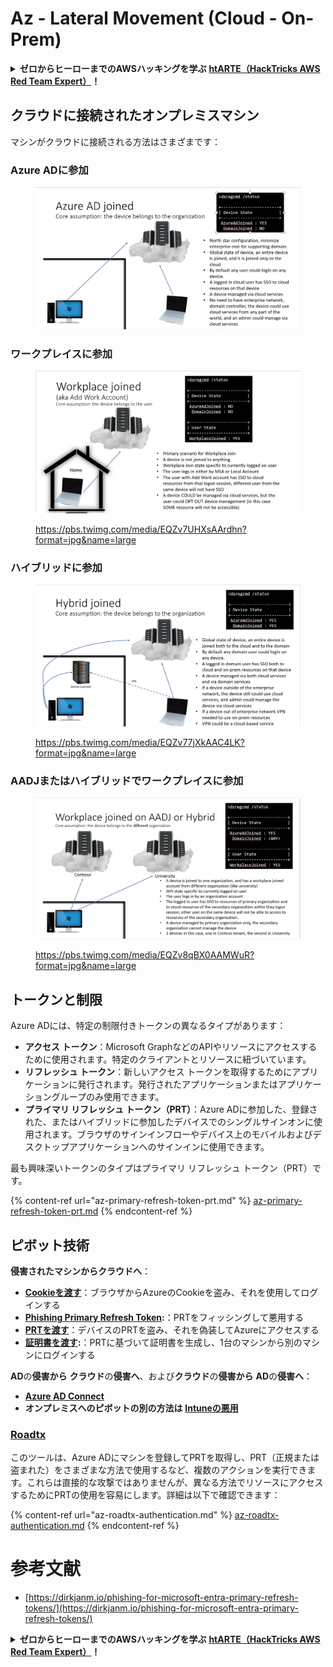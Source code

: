 # Az - Lateral Movement (Cloud - On-Prem)

<details>

<summary><strong>ゼロからヒーローまでのAWSハッキングを学ぶ</strong> <a href="https://training.hacktricks.xyz/courses/arte"><strong>htARTE（HackTricks AWS Red Team Expert）</strong></a><strong>！</strong></summary>

HackTricksをサポートする他の方法：

* **HackTricksで企業を宣伝したい**または**HackTricksをPDFでダウンロードしたい場合**は、[**サブスクリプションプラン**](https://github.com/sponsors/carlospolop)をチェックしてください！
* [**公式PEASS＆HackTricksグッズ**](https://peass.creator-spring.com)を入手する
* [**The PEASS Family**](https://opensea.io/collection/the-peass-family)を発見し、独占的な[**NFT**](https://opensea.io/collection/the-peass-family)のコレクションを見つける
* **💬 [**Discordグループ**](https://discord.gg/hRep4RUj7f)に参加するか、[**telegramグループ**](https://t.me/peass)に参加するか、**Twitter** 🐦 [**@hacktricks_live**](https://twitter.com/hacktricks_live)をフォローする**
* **ハッキングトリックを共有するには、** [**HackTricks**](https://github.com/carlospolop/hacktricks)および[**HackTricks Cloud**](https://github.com/carlospolop/hacktricks-cloud)のGitHubリポジトリにPRを提出してください。

</details>

## クラウドに接続されたオンプレミスマシン

マシンがクラウドに接続される方法はさまざまです：

### Azure ADに参加

<figure><img src="../../../.gitbook/assets/image (3) (1) (2) (1).png" alt=""><figcaption></figcaption></figure>

### ワークプレイスに参加

<figure><img src="../../../.gitbook/assets/image (1) (6).png" alt=""><figcaption><p><a href="https://pbs.twimg.com/media/EQZv7UHXsAArdhn?format=jpg&#x26;name=large">https://pbs.twimg.com/media/EQZv7UHXsAArdhn?format=jpg&#x26;name=large</a></p></figcaption></figure>

### ハイブリッドに参加

<figure><img src="../../../.gitbook/assets/image (3) (2) (2).png" alt=""><figcaption><p><a href="https://pbs.twimg.com/media/EQZv77jXkAAC4LK?format=jpg&#x26;name=large">https://pbs.twimg.com/media/EQZv77jXkAAC4LK?format=jpg&#x26;name=large</a></p></figcaption></figure>

### AADJまたはハイブリッドでワークプレイスに参加

<figure><img src="../../../.gitbook/assets/image (4) (3).png" alt=""><figcaption><p><a href="https://pbs.twimg.com/media/EQZv8qBX0AAMWuR?format=jpg&#x26;name=large">https://pbs.twimg.com/media/EQZv8qBX0AAMWuR?format=jpg&#x26;name=large</a></p></figcaption></figure>

## トークンと制限 <a href="#tokens-and-limitations" id="tokens-and-limitations"></a>

Azure ADには、特定の制限付きトークンの異なるタイプがあります：

- **アクセス トークン**：Microsoft GraphなどのAPIやリソースにアクセスするために使用されます。特定のクライアントとリソースに紐づいています。
- **リフレッシュ トークン**：新しいアクセス トークンを取得するためにアプリケーションに発行されます。発行されたアプリケーションまたはアプリケーショングループのみ使用できます。
- **プライマリ リフレッシュ トークン（PRT）**：Azure ADに参加した、登録された、またはハイブリッドに参加したデバイスでのシングルサインオンに使用されます。ブラウザのサインインフローやデバイス上のモバイルおよびデスクトップアプリケーションへのサインインに使用できます。

最も興味深いトークンのタイプはプライマリ リフレッシュ トークン（PRT）です。

{% content-ref url="az-primary-refresh-token-prt.md" %}
[az-primary-refresh-token-prt.md](az-primary-refresh-token-prt.md)
{% endcontent-ref %}

## ピボット技術

**侵害されたマシンからクラウドへ**：

* [**Cookieを渡す**](az-pass-the-cookie.md)：ブラウザからAzureのCookieを盗み、それを使用してログインする
* [**Phishing Primary Refresh Token**](az-phishing-primary-refresh-token-microsoft-entra.md)**:**：PRTをフィッシングして悪用する
* [**PRTを渡す**](pass-the-prt.md)：デバイスのPRTを盗み、それを偽装してAzureにアクセスする
* [**証明書を渡す**](az-pass-the-certificate.md)**:**：PRTに基づいて証明書を生成し、1台のマシンから別のマシンにログインする

**AD**の**侵害から** **クラウド**の**侵害へ**、および**クラウド**の**侵害から** **AD**の**侵害へ**：

* [**Azure AD Connect**](azure-ad-connect-hybrid-identity/)
* **オンプレミスへのピボットの別の方法は** [**Intuneの悪用**](../intune.md)

### [Roadtx](https://github.com/dirkjanm/ROADtools)

このツールは、Azure ADにマシンを登録してPRTを取得し、PRT（正規または盗まれた）をさまざまな方法で使用するなど、複数のアクションを実行できます。これらは直接的な攻撃ではありませんが、異なる方法でリソースにアクセスするためにPRTの使用を容易にします。詳細は以下で確認できます：

{% content-ref url="az-roadtx-authentication.md" %}
[az-roadtx-authentication.md](az-roadtx-authentication.md)
{% endcontent-ref %}

# 参考文献
* [https://dirkjanm.io/phishing-for-microsoft-entra-primary-refresh-tokens/](https://dirkjanm.io/phishing-for-microsoft-entra-primary-refresh-tokens/)

<details>

<summary><strong>ゼロからヒーローまでのAWSハッキングを学ぶ</strong> <a href="https://training.hacktricks.xyz/courses/arte"><strong>htARTE（HackTricks AWS Red Team Expert）</strong></a><strong>！</strong></summary>

HackTricksをサポートする他の方法：

* **HackTricksで企業を宣伝したい**または**HackTricksをPDFでダウンロードしたい場合**は、[**サブスクリプションプラン**](https://github.com/sponsors/carlospolop)をチェックしてください！
* [**公式PEASS＆HackTricksグッズ**](https://peass.creator-spring.com)を入手する
* [**The PEASS Family**](https://opensea.io/collection/the-peass-family)を発見し、独占的な[**NFT**](https://opensea.io/collection/the-peass-family)のコレクションを見つける
* **💬 [**Discordグループ**](https://discord.gg/hRep4RUj7f)に参加するか、[**telegramグループ**](https://t.me/peass)に参加するか、**Twitter** 🐦 [**@hacktricks_live**](https://twitter.com/hacktricks_live)をフォローする**
* **ハッキングトリックを共有するには、** [**HackTricks**](https://github.com/carlospolop/hacktricks)および[**HackTricks Cloud**](https://github.com/carlospolop/hacktricks-cloud)のGitHubリポジトリにPRを提出してください。

</details>
